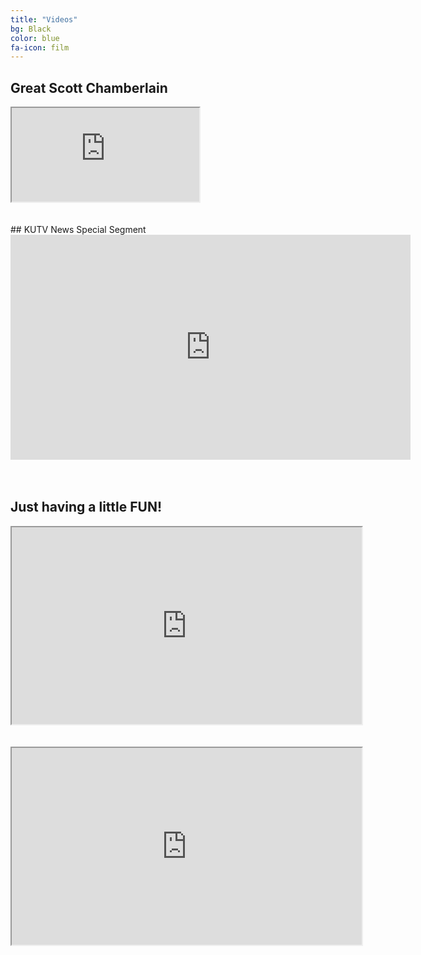 ```yaml
---
title: "Videos"
bg: Black
color: blue
fa-icon: film
---
```


<!--Having an **embedded media** (photos and video) is often inflexible with a dynamic and **responsive design**.

### Embed your video like this:
{: .left}

{% highlight html linenos=table %}
<div class="icontain">
  <iframe src="//www.youtube.com/embed/VLzeWVlbWoY" allowfullscreen></iframe>
</div>
{% endhighlight %}

It'll play like this funny video below! Try resizing the page!

Photo layouts are also really cool and dynamically resizable. Check out the photos/gallery section at [magiciansanfrancisco.com](http://magiciansanfrancisco.com) for a demo and see [the source code](https://github.com/strongrobert/MagicianSanFrancisco) for how.-->
## Great Scott Chamberlain
<div class="icontain"><iframe src="https://www.youtube.com/embed/kEF75qdFaDo" allowfullscreen></iframe></div><br><br>
## KUTV News Special Segment
<div class="icontain"><iframe width="640" height="360" frameborder="0" marginheight="0" marginwidth="0" src="https://kutv.com/embed/news/2news-this-morning/magic-with-great-scott?external-id=e8d5cefff6664cffa0c6529fc7ddc29f"></iframe></div><br><br>

## Just having a little FUN!
<div class="icontain"><iframe width="560" height="315" src="https://www.youtube.com/embed/fn4yfixTFpM" allowfullscreen></iframe></div><br><br>

<div class="icontain"><iframe width="560" height="315" src="https://www.youtube.com/embed/9NRZLhx4uFs" allowfullscreen></iframe></div><br><br>
